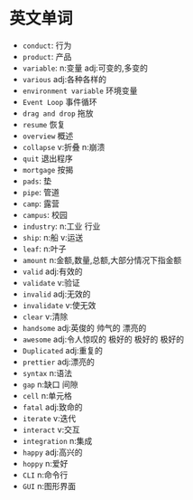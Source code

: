 # 英文单词
- `conduct`: 行为  
- `product`: 产品
- `variable`: n:变量 adj:可变的,多变的
- `various` adj:各种各样的
- `environment variable` 环境变量
- `Event Loop` 事件循环
- `drag and drop` 拖放
- `resume` 恢复
- `overview` 概述
- `collapse` v:折叠 n:崩溃
- `quit` 退出程序
- `mortgage` 按揭
- `pads`: 垫
- `pipe`: 管道
- `camp`: 露营
- `campus`: 校园
- `industry`: n:工业 行业
- `ship`: n:船 v:运送
- `leaf`: n:叶子
- `amount` n:金额,数量,总额,大部分情况下指金额
- `valid` adj:有效的
- `validate` v:验证
- `invalid` adj:无效的
- `invalidate` v:使无效
- `clear` v:清除
- `handsome` adj:英俊的 帅气的 漂亮的 
- `awesome`  adj:令人惊叹的 极好的  极好的 极好的
- `Duplicated` adj:重复的
- `prettier` adj:漂亮的
- `syntax` n:语法
- `gap` n:缺口 间隙 
- `cell` n:单元格
- `fatal` adj:致命的
- `iterate` v:迭代
- `interact` v:交互
- `integration` n:集成
- `happy` adj:高兴的
- `hoppy` n:爱好
- `CLI` n:命令行
- `GUI` n:图形界面